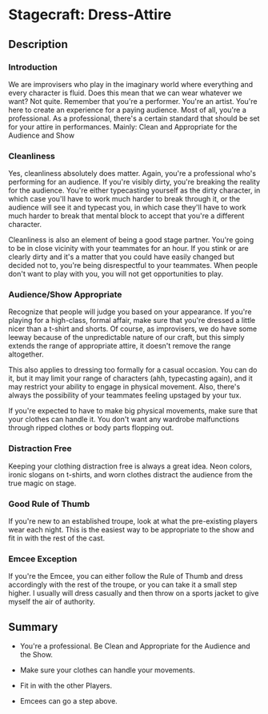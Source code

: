 ﻿# Stagecraft: Dress-Attire

## Description

### Introduction

We are improvisers who play in the imaginary world where everything and every character is fluid. Does this mean that we can wear whatever we want? Not quite. Remember that you're a performer. You're an artist. You're here to create an experience for a paying audience. Most of all, you're a professional. As a professional, there's a certain standard that should be set for your attire in performances. Mainly: Clean and Appropriate for the Audience and Show

### Cleanliness

Yes, cleanliness absolutely does matter. Again, you're a professional who's performing for an audience. If you're visibly dirty, you're breaking the reality for the audience. You're either typecasting yourself as the dirty character, in which case you'll have to work much harder to break through it, or the audience will see it and typecast you, in which case they'll have to work much harder to break that mental block to accept that you're a different character. 

Cleanliness is also an element of being a good stage partner. You're going to be in close vicinity with your teammates for an hour. If you stink or are clearly dirty and it's a matter that you could have easily changed but decided not to, you're being disrespectful to your teammates. When people don't want to play with you, you will not get opportunities to play.

### Audience/Show Appropriate

Recognize that people will judge you based on your appearance. If you're playing for a high-class, formal affair, make sure that you're dressed a little nicer than a t-shirt and shorts. Of course, as improvisers, we do have some leeway because of the unpredictable nature of our craft, but this simply extends the range of appropriate attire, it doesn't remove the range altogether. 

This also applies to dressing too formally for a casual occasion. You can do it, but it may limit your range of characters (ahh, typecasting again), and it may restrict your ability to engage in physical movement. Also, there's always the possibility of your teammates feeling upstaged by your tux.

If you're expected to have to make big physical movements, make sure that your clothes can handle it. You don't want any wardrobe malfunctions through ripped clothes or body parts flopping out.

### Distraction Free

Keeping your clothing distraction free is always a great idea. Neon colors, ironic slogans on t-shirts, and worn clothes distract the audience from the true magic on stage.

### Good Rule of Thumb

If you're new to an established troupe, look at what the pre-existing players wear each night. This is the easiest way to be appropriate to the show and fit in with the rest of the cast. 

### Emcee Exception

If you're the Emcee, you can either follow the Rule of Thumb and dress accordingly with the rest of the troupe, or you can take it a small step higher. I usually will dress casually and then throw on a sports jacket to give myself the air of authority.

## Summary

- You're a professional. Be Clean and Appropriate for the Audience and the Show.

- Make sure your clothes can handle your movements.

- Fit in with the other Players.

- Emcees can go a step above.
